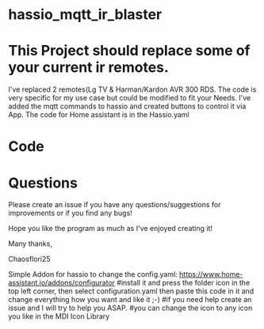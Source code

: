 # hassio_mqtt_ir_blaster
# This Project should replace some of your current ir remotes.
I've replaced 2 remotes(Lg TV & Harman/Kardon AVR 300 RDS.
The code is very specific for my use case but could be modified to fit your Needs.
I've added the mqtt commands to hassio and created buttons to control it via App. The code for Home assistant is in the Hassio.yaml
# Code





# Questions
Please create an issue if you have any questions/suggestions for improvements or if you find any bugs!

Hope you like the program as much as I've enjoyed creating it!

Many thanks,

Chaosflori25

Simple Addon for hassio to change the config.yaml: https://www.home-assistant.io/addons/configurator
#install it and press the folder icon in the top left corner, then select configuration.yaml then paste this code in it and change everything how you want and like it ;-)
#if you need help create an issue and I will try to help you ASAP.
#you can change the icon to any icon you like in the MDI Icon Library
